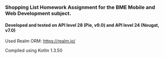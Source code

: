 ### Shopping List Homework Assignment for the BME Mobile and Web Development subject.

#### Developed and tested on API level 28 (Pie, v9.0) and API level 24 (Nougat, v7.0)


Used Realm ORM: https://realm.io/

Compiled using Kotlin 1.3.50

